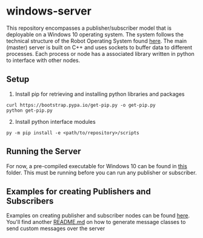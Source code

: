 # windows-server
This repository encompasses a publisher/subscriber model that is deployable on a Windows 10 operating system. The system follows the technical structure of the Robot Operating System found [here](http://wiki.ros.org/ROS/Technical%20Overview). The main (master) server is built on C++ and uses sockets to buffer data to different processes. Each process or node has a associated library written in python to interface with other nodes. 

## Setup 
1. Install pip for retrieving and installing python libraries and packages
```
curl https://bootstrap.pypa.io/get-pip.py -o get-pip.py
python get-pip.py
```
2. Install python interface modules 
```
py -m pip install -e <path/to/repository>/scripts
```

## Running the Server
For now, a pre-compiled executable for Windows 10 can be found in [this](https://github.com/NMMallick/windows-server/tree/main/server/Release) folder. This must be running before you can run any publisher or subscriber.

## Examples for creating Publishers and Subscribers
Examples on creating publisher and subscriber nodes can be found [here](https://github.com/NMMallick/windows-server/tree/main/scripts/examples). You'll find another [README.md](https://github.com/NMMallick/windows-server/tree/main/scripts) on how to generate message classes to send custom messages over the server
